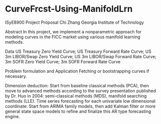 # CurveFrcst-Using-ManifoldLrn
ISyE8900 Project Proposal
Chi Zhang
Georgia Institute of Technology

Abstract
In this project, we implement a nonparametric approach for modeling curves in the FICC market using various manifold learning methods.

Data
US Treasury Zero Yield Curve;
US Treasury Forward Rate Curve;
US 3m LIBOR/Swap Zero Yield Curve;
US 3m LIBOR/Swap Forward Rate Curve;
3m SOFR Zero Yield Curve;
3m SOFR Forward Rate Curve


Problem formulation and Application
Fetching or bootstrapping curves if necessary.

Dimension deduction:
Start from baseline classical methods (PCA), then move to advanced methods according to the survey presentation published by Dr. Huo in 2004: semi-classical methods (MDS), manifold searching methods (LLE).
Time series forecasting for each univariate low dimensional coordinate:
Start from ARIMA family models, then add Kalman filter or more general state space models to refine and finalize this AR type forecasting engine.
